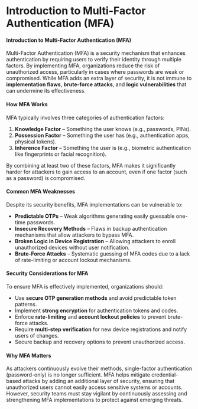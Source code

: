 # Introduction to Multi-Factor Authentication (MFA)

#### **Introduction to Multi-Factor Authentication (MFA)**

Multi-Factor Authentication (MFA) is a security mechanism that enhances authentication by requiring users to verify their identity through multiple factors. By implementing MFA, organizations reduce the risk of unauthorized access, particularly in cases where passwords are weak or compromised. While MFA adds an extra layer of security, it is not immune to **implementation flaws**, **brute-force attacks**, and **logic vulnerabilities** that can undermine its effectiveness.

#### **How MFA Works**

MFA typically involves three categories of authentication factors:

1. **Knowledge Factor** – Something the user knows (e.g., passwords, PINs).
2. **Possession Factor** – Something the user has (e.g., authentication apps, physical tokens).
3. **Inherence Factor** – Something the user is (e.g., biometric authentication like fingerprints or facial recognition).

By combining at least two of these factors, MFA makes it significantly harder for attackers to gain access to an account, even if one factor (such as a password) is compromised.

#### **Common MFA Weaknesses**

Despite its security benefits, MFA implementations can be vulnerable to:

* **Predictable OTPs** – Weak algorithms generating easily guessable one-time passwords.
* **Insecure Recovery Methods** – Flaws in backup authentication mechanisms that allow attackers to bypass MFA.
* **Broken Logic in Device Registration** – Allowing attackers to enroll unauthorized devices without user notification.
* **Brute-Force Attacks** – Systematic guessing of MFA codes due to a lack of rate-limiting or account lockout mechanisms.

#### **Security Considerations for MFA**

To ensure MFA is effectively implemented, organizations should:

* Use **secure OTP generation methods** and avoid predictable token patterns.
* Implement **strong encryption** for authentication tokens and codes.
* Enforce **rate-limiting** and **account lockout policies** to prevent brute-force attacks.
* Require **multi-step verification** for new device registrations and notify users of changes.
* Secure backup and recovery options to prevent unauthorized access.

#### **Why MFA Matters**

As attackers continuously evolve their methods, single-factor authentication (password-only) is no longer sufficient. MFA helps mitigate credential-based attacks by adding an additional layer of security, ensuring that unauthorized users cannot easily access sensitive systems or accounts. However, security teams must stay vigilant by continuously assessing and strengthening MFA implementations to protect against emerging threats.
